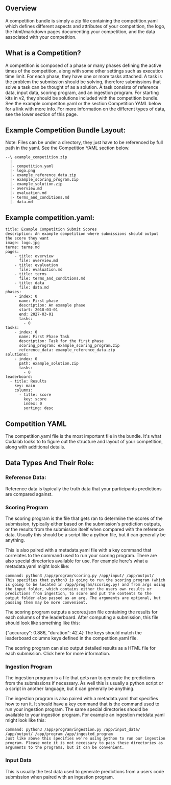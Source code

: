 ## Overview
A competition bundle is simply a zip file containing the competition.yaml which defines different aspects and attributes of your competition, the logo, the html/markdown pages documenting your competition, and the data associated with your competition.

## What is a Competition?
A competition is composed of a phase or many phases defining the active times of the competition, along with some other settings such as execution time limit. For each phase, they have one or more tasks attached. A task is the problem the submission should be solving, therefore submissions that solve a task can be thought of as a solution. A task consists of reference data, input data, scoring program, and an ingestion program. For starting kits in v2, they should be solutions included with the competition bundle. See the example competiton.yaml or the section Competition YAML below for a link with more info. For more information on the different types of data, see the lower section of this page.

## Example Competition Bundle Layout:

Note: Files can be under a directory, they just have to be referenced by full path in the yaml. See the Competition YAML section below.
```
--\ example_competition.zip
  |
  |- competition.yaml
  |- logo.png
  |- example_reference_data.zip
  |- example_scoring_program.zip
  |- example_solution.zip
  |- overview.md
  |- evaluation.md
  |- terms_and_conditions.md
  |- data.md
```

## Example competition.yaml:
```
title: Example Competition Submit Scores
description: An example competition where submissions should output the score they want
image: logo.jpg
terms: terms.md
pages:
    - title: overview
      file: overview.md
    - title: evaluation
      file: evaluation.md
    - title: terms
      file: terms_and_conditions.md
    - title: data
      file: data.md
phases:
    - index: 0
      name: First phase
      description: An example phase
      start: 2018-03-01
      end: 2027-03-01
      tasks:
        - 0
tasks:
    - index: 0
      name: First Phase Task
      description: Task for the first phase
      scoring_program: example_scoring_program.zip
      reference_data: example_reference_data.zip
solutions:
    - index: 0
      path: example_solution.zip
      tasks:
        - 0
leaderboard:
  - title: Results
    key: main
    columns:
      - title: score
        key: score
        index: 0
        sorting: desc
```

## Competition YAML
The competition.yaml file is the most important file in the bundle. It's what Codalab looks to to figure out the structure and layout of your competition, along with additional details. 

## Data Types And Their Role:
### Reference Data:
Reference data is typically the truth data that your participants predictions are compared against.

### Scoring Program
The scoring program is the file that gets ran to determine the scores of the submission, typically either based on the submission's prediction outputs, or the results from the submission itself when compared with the reference data. Usually this should be a script like a python file, but it can generally be anything.

This is also paired with a metadata.yaml file with a key command that correlates to the command used to run your scoring program. There are also special directories available for use. For example here's what a metadata.yaml might look like:
```
command: python3 /app/program/scoring.py /app/input/ /app/output/
This specifies that python3 is going to run the scoring program (which is going to be located in /app/program/scoring.py) and from args using the input folder, which contains either the users own results or predictions from ingestion, to score and put the contents to the output folder also passed as an arg. The arguments are optional, but passing them may be more convenient.
```
The scoring program outputs a scores.json file containing the results for each columns of the leaderboard. After computing a submission, this file should look like something like this:

{"accuracy": 0.886, "duration": 42.4}
The keys should match the leaderboard columns keys defined in the competition.yaml file.

The scoring program can also output detailed results as a HTML file for each submission. Click here for more information.

### Ingestion Program
The ingestion program is a file that gets ran to generate the predictions from the submissions if necessary. As well this is usually a python script or a script in another language, but it can generally be anything.

The ingestion program is also paired with a metadata.yaml that specifies how to run it. It should have a key command that is the command used to run your ingestion program. The same special directories should be available to your ingestion program. For example an ingestion metdata.yaml might look like this:
```
command: python3 /app/program/ingestion.py /app/input_data/ /app/output/ /app/program /app/ingested_program
Just like above this specifies we're using python to run our ingestion program. Please note it is not necessary to pass these directories as arguments to the programs, but it can be convenient.
```
### Input Data
This is usually the test data used to generate predictions from a users code submission when paired with an ingestion program.
